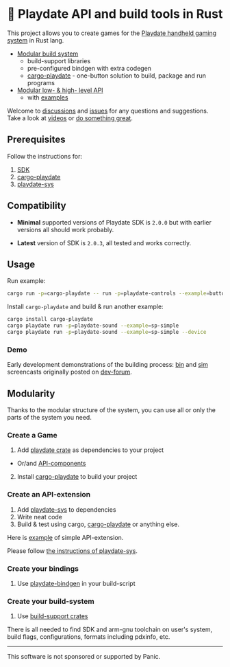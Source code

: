 # 🦀 Playdate API and build tools in Rust

This project allows you to create games for the [Playdate handheld gaming system][playdate-website] in Rust lang.

[playdate-website]: https://play.date/


* [Modular build system][support-dir]
  - build-support libraries
  - pre-configured bindgen with extra codegen
  - [cargo-playdate][cargo-dir] - one-button solution to build, package and run programs
* [Modular low- & high- level API][api-dir]
  - with [examples][ctrl-examples-dir]

Welcome to [discussions][] and [issues][] for any questions and suggestions.
Take a look at [videos](#demo) or [do something great](#usage).


## Prerequisites

Follow the instructions for:
1. [SDK](https://sdk.play.date/Inside%20Playdate%20with%20C.html#_prerequisites)
1. [cargo-playdate](https://github.com/boozook/playdate/blob/main/cargo/README.md#prerequisites)
1. [playdate-sys](https://github.com/boozook/playdate/tree/main/api/sys#prerequisites)


## Compatibility

* __Minimal__ supported versions of Playdate SDK is `2.0.0` but with earlier versions all should work probably.

* __Latest__ version of SDK is `2.0.3`, all tested and works correctly.



## Usage

Run example:
```bash
cargo run -p=cargo-playdate -- run -p=playdate-controls --example=buttons
```

Install `cargo-playdate` and build & run another example:
```bash
cargo install cargo-playdate
cargo playdate run -p=playdate-sound --example=sp-simple
cargo playdate run -p=playdate-sound --example=sp-simple --device
```

### Demo

Early development demonstrations of the building process: [bin][video-bin] and [sim][video-simulator] screencasts originally posted on [dev-forum][video-post].

[video-post]: https://devforum.play.date/t/sdk-2-0-b2-pdc-produces-pdx-with-broken-binary/11345/37
[video-bin]: https://www.youtube.com/watch?v=hfFspYbnF5k
[video-simulator]: https://www.youtube.com/watch?v=w-pZrn8qex4


## Modularity

Thanks to the modular structure of the system, you can use all or only the parts of the system you need.

### Create a Game

1. Add [playdate crate][playdate-crate] as dependencies to your project
  - Or/and [API-components][api-dir]
2. Install [cargo-playdate][] to build your project

### Create an API-extension

1. Add [playdate-sys][] to dependencies
1. Write neat code
1. Build & test using cargo, [cargo-playdate][] or anything else.

Here is [example][color-dir] of simple API-extension.

Please follow [the instructions of playdate-sys](https://github.com/boozook/playdate/tree/main/api/sys#extension-development).

### Create your bindings

1. Use [playdate-bindgen][] in your build-script

### Create your build-system

1. Use [build-support crates][support-dir]

There is all needed to find SDK and arm-gnu toolchain on user's system, build flags, configurations, formats including pdxinfo, etc.



[playdate-crate]: https://crates.io/crates/playdate
[playdate-sys]: https://crates.io/crates/playdate-sys
[cargo-playdate]: https://crates.io/crates/cargo-playdate
[playdate-bindgen]: https://crates.io/crates/playdate-bindgen

[support-dir]: https://github.com/boozook/playdate/tree/main/support
[cargo-dir]: https://github.com/boozook/playdate/tree/main/cargo
[api-dir]: https://github.com/boozook/playdate/tree/main/api
[ctrl-examples-dir]: https://github.com/boozook/playdate/tree/main/api/ctrl/examples
[color-dir]: https://github.com/boozook/playdate/tree/main/api/color

[issues]: https://github.com/boozook/playdate/issues
[discussions]: https://github.com/boozook/playdate/discussions


- - -

This software is not sponsored or supported by Panic.
